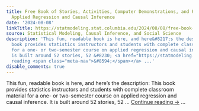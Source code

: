 ```yaml
---
title: Free Book of Stories, Activities, Computer Demonstrations, and Problems in
  Applied Regression and Causal Inference
date: '2024-08-08'
linkTitle: https://statmodeling.stat.columbia.edu/2024/08/08/free-book-of-stories-activities/
source: Statistical Modeling, Causal Inference, and Social Science
description: 'This fun, readable book is here, and here&#8217;s the description: This
  book provides statistics instructors and students with complete classroom material
  for a one- or two-semester course on applied regression and causal inference. It
  is built around 52 stories, 52 &#8230; <a href="https://statmodeling.stat.columbia.edu/2024/08/08/free-book-of-stories-activities/">Continue
  reading <span class="meta-nav">&#8594;</span></a> ...'
disable_comments: true
---
```

This fun, readable book is here, and here&#8217;s the description: This book provides statistics instructors and students with complete classroom material for a one- or two-semester course on applied regression and causal inference. It is built around 52 stories, 52 &#8230; <a href="https://statmodeling.stat.columbia.edu/2024/08/08/free-book-of-stories-activities/">Continue reading <span class="meta-nav">&#8594;</span></a> ...